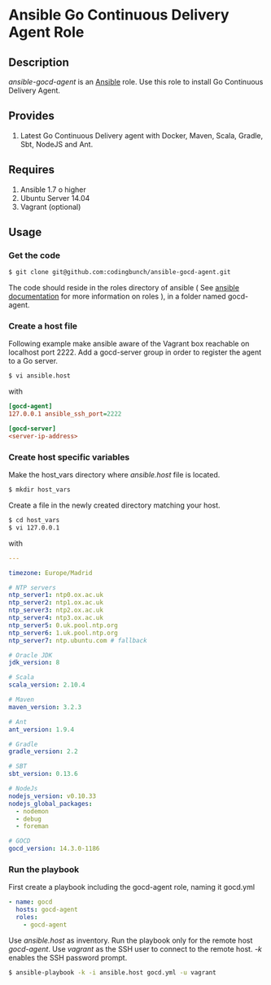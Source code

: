 # Ansible Go Continuous Delivery Agent Role

## Description

*ansible-gocd-agent* is an [Ansible](http://ansible.com) role.
Use this role to install Go Continuous Delivery Agent.

## Provides

1. Latest Go Continuous Delivery agent with Docker, Maven, Scala, Gradle, Sbt, NodeJS and Ant.

## Requires

1. Ansible 1.7 o higher
2. Ubuntu Server 14.04
3. Vagrant (optional)

## Usage

### Get the code

```bash
$ git clone git@github.com:codingbunch/ansible-gocd-agent.git
```

The code should reside in the roles directory of ansible ( See [ansible documentation](http://docs.ansible.com/playbooks.html#roles) for more information on roles ), in a folder named gocd-agent.

### Create a host file

Following example make ansible aware of the Vagrant box reachable on localhost port 2222. Add a gocd-server group in order to register the agent to a Go server.

```bash
$ vi ansible.host
```

with

```ini
[gocd-agent]
127.0.0.1 ansible_ssh_port=2222

[gocd-server]
<server-ip-address>
```

### Create host specific variables

Make the host_vars directory where *ansible.host* file is located.

```bash
$ mkdir host_vars
```

Create a file in the newly created directory matching your host.

```bash
$ cd host_vars
$ vi 127.0.0.1
```

with

```yaml
---

timezone: Europe/Madrid

# NTP servers
ntp_server1: ntp0.ox.ac.uk
ntp_server2: ntp1.ox.ac.uk
ntp_server3: ntp2.ox.ac.uk
ntp_server4: ntp3.ox.ac.uk
ntp_server5: 0.uk.pool.ntp.org
ntp_server6: 1.uk.pool.ntp.org
ntp_server7: ntp.ubuntu.com # fallback

# Oracle JDK
jdk_version: 8

# Scala
scala_version: 2.10.4

# Maven
maven_version: 3.2.3

# Ant
ant_version: 1.9.4

# Gradle
gradle_version: 2.2

# SBT
sbt_version: 0.13.6

# NodeJs
nodejs_version: v0.10.33
nodejs_global_packages:
  - nodemon
  - debug
  - foreman

# GOCD
gocd_version: 14.3.0-1186

```

### Run the playbook

First create a playbook including the gocd-agent role, naming it gocd.yml

```yml
- name: gocd
  hosts: gocd-agent
  roles:
    - gocd-agent
```

Use *ansible.host* as inventory. Run the playbook only for the remote host *gocd-agent*. Use *vagrant* as the SSH user to connect to the remote host. *-k* enables the SSH password prompt.

```bash
$ ansible-playbook -k -i ansible.host gocd.yml -u vagrant
```
